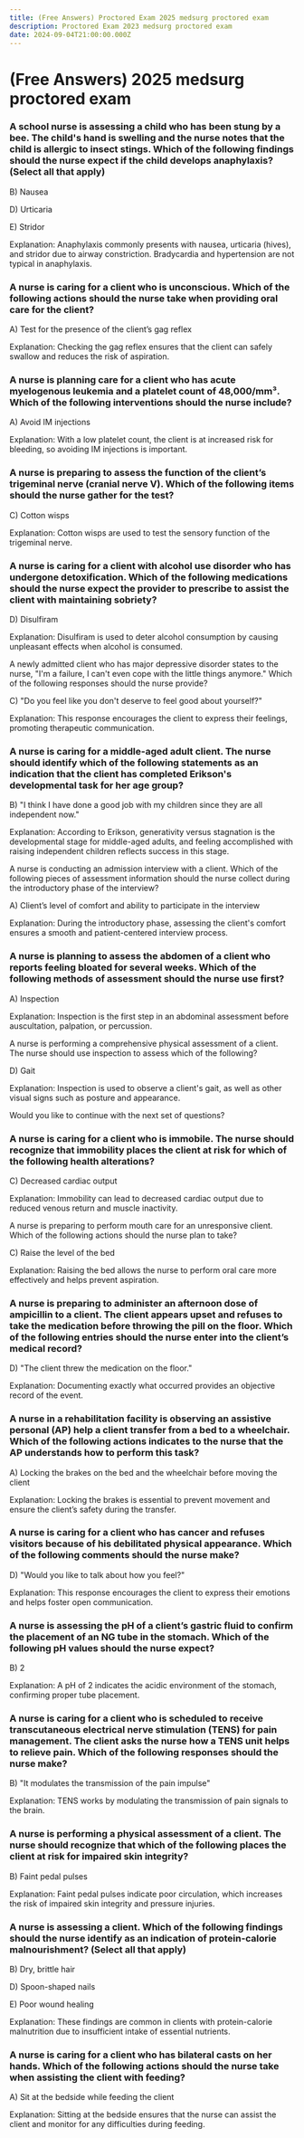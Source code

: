 ```yaml
---
title: (Free Answers) Proctored Exam 2025 medsurg proctored exam
description: Proctored Exam 2023 medsurg proctored exam
date: 2024-09-04T21:00:00.000Z
---
```


# **(Free Answers)  2025 medsurg proctored exam**

### A school nurse is assessing a child who has been stung by a&#xA;bee. The child's hand is swelling and the nurse notes that the child is&#xA;allergic to insect stings. Which of the following findings should the nurse&#xA;expect if the child develops anaphylaxis? (Select all that apply)

B) Nausea

D) Urticaria

E) Stridor

Explanation: Anaphylaxis commonly presents with nausea,
urticaria (hives), and stridor due to airway constriction. Bradycardia and
hypertension are not typical in anaphylaxis.

### A nurse is caring for a client who is unconscious. Which of&#xA;the following actions should the nurse take when providing oral care for the&#xA;client?

A) Test for the presence of the client’s gag reflex

Explanation: Checking the gag reflex ensures that the client
can safely swallow and reduces the risk of aspiration.

### A nurse is planning care for a client who has acute&#xA;myelogenous leukemia and a platelet count of 48,000/mm³. Which of the following&#xA;interventions should the nurse include?

A) Avoid IM injections

Explanation: With a low platelet count, the client is at
increased risk for bleeding, so avoiding IM injections is important.

### A nurse is preparing to assess the function of the client’s&#xA;trigeminal nerve (cranial nerve V). Which of the following items should the&#xA;nurse gather for the test?

C) Cotton wisps

Explanation: Cotton wisps are used to test the sensory
function of the trigeminal nerve.

### A nurse is caring for a client with alcohol use disorder who&#xA;has undergone detoxification. Which of the following medications should the&#xA;nurse expect the provider to prescribe to assist the client with maintaining&#xA;sobriety?

D) Disulfiram

Explanation: Disulfiram is used to deter alcohol consumption
by causing unpleasant effects when alcohol is consumed.

A newly admitted client who has major depressive disorder
states to the nurse, "I'm a failure, I can't even cope with the little
things anymore." Which of the following responses should the nurse
provide?

C) "Do you feel like you don't deserve to feel good
about yourself?"

Explanation: This response encourages the client to express
their feelings, promoting therapeutic communication.

### A nurse is caring for a middle-aged adult client. The nurse&#xA;should identify which of the following statements as an indication that the&#xA;client has completed Erikson's developmental task for her age group?

B) "I think I have done a good job with my children
since they are all independent now."

Explanation: According to Erikson, generativity versus
stagnation is the developmental stage for middle-aged adults, and feeling
accomplished with raising independent children reflects success in this stage.

A nurse is conducting an admission interview with a client.
Which of the following pieces of assessment information should the nurse
collect during the introductory phase of the interview?

A) Client’s level of comfort and ability to participate in
the interview

Explanation: During the introductory phase, assessing the
client's comfort ensures a smooth and patient-centered interview process.

### A nurse is planning to assess the abdomen of a client who&#xA;reports feeling bloated for several weeks. Which of the following methods of&#xA;assessment should the nurse use first?

A) Inspection

Explanation: Inspection is the first step in an abdominal
assessment before auscultation, palpation, or percussion.

A nurse is performing a comprehensive physical assessment of
a client. The nurse should use inspection to assess which of the following?

D) Gait

Explanation: Inspection is used to observe a client's gait,
as well as other visual signs such as posture and appearance.

Would you like to continue with the next set of questions?

### A nurse is caring for a client who is immobile. The nurse&#xA;should recognize that immobility places the client at risk for which of the&#xA;following health alterations?

C) Decreased cardiac output

Explanation: Immobility can lead to decreased cardiac output
due to reduced venous return and muscle inactivity.

A nurse is preparing to perform mouth care for an unresponsive
client. Which of the following actions should the nurse plan to take?

C) Raise the level of the bed

Explanation: Raising the bed allows the nurse to perform
oral care more effectively and helps prevent aspiration.

### A nurse is preparing to administer an afternoon dose of&#xA;ampicillin to a client. The client appears upset and refuses to take the&#xA;medication before throwing the pill on the floor. Which of the following&#xA;entries should the nurse enter into the client’s medical record?

D) "The client threw the medication on the floor."

Explanation: Documenting exactly what occurred provides an
objective record of the event.

### A nurse in a rehabilitation facility is observing an&#xA;assistive personal (AP) help a client transfer from a bed to a wheelchair.&#xA;Which of the following actions indicates to the nurse that the AP understands&#xA;how to perform this task?

A) Locking the brakes on the bed and the wheelchair before
moving the client

Explanation: Locking the brakes is essential to prevent
movement and ensure the client’s safety during the transfer.

### A nurse is caring for a client who has cancer and refuses&#xA;visitors because of his debilitated physical appearance. Which of the following&#xA;comments should the nurse make?

D) "Would you like to talk about how you feel?"

Explanation: This response encourages the client to express
their emotions and helps foster open communication.

### A nurse is assessing the pH of a client’s gastric fluid to&#xA;confirm the placement of an NG tube in the stomach. Which of the following pH&#xA;values should the nurse expect?

B) 2

Explanation: A pH of 2 indicates the acidic environment of
the stomach, confirming proper tube placement.

### A nurse is caring for a client who is scheduled to receive&#xA;transcutaneous electrical nerve stimulation (TENS) for pain management. The&#xA;client asks the nurse how a TENS unit helps to relieve pain. Which of the&#xA;following responses should the nurse make?

B) "It modulates the transmission of the pain
impulse"

Explanation: TENS works by modulating the transmission of
pain signals to the brain.

### A nurse is performing a physical assessment of a client. The&#xA;nurse should recognize that which of the following places the client at risk&#xA;for impaired skin integrity?

B) Faint pedal pulses

Explanation: Faint pedal pulses indicate poor circulation,
which increases the risk of impaired skin integrity and pressure injuries.

### A nurse is assessing a client. Which of the following&#xA;findings should the nurse identify as an indication of protein-calorie&#xA;malnourishment? (Select all that apply)

B) Dry, brittle hair

D) Spoon-shaped nails

E) Poor wound healing

Explanation: These findings are common in clients with
protein-calorie malnutrition due to insufficient intake of essential nutrients.

### A nurse is caring for a client who has bilateral casts on&#xA;her hands. Which of the following actions should the nurse take when assisting&#xA;the client with feeding?

A) Sit at the bedside while feeding the client

Explanation: Sitting at the bedside ensures that the nurse
can assist the client and monitor for any difficulties during feeding.

 

